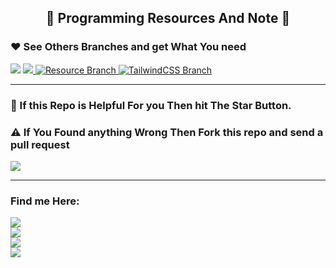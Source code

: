 <h2 align="center">🔰 Programming Resources And Note 🔰</h1>

### ❤ See Others  Branches and get What You need

  <img src="https://img.shields.io/badge/Github Branches-323330?style=for-the-badge&logo=Github&logoColor=007ACC" />

 <a href="https://github.com/Mdkawsarislam2002/Programming-Resources-And-Notes/tree/PostCSS">
      <img
        src="https://img.shields.io/badge/Branch%20%201-PostCSS-230c75"
      />
    </a>

 <a href="https://github.com/Mdkawsarislam2002/Programming-Resources-And-Notes/tree/Resources">
      <img
        src="https://img.shields.io/badge/Branch%202-Resource%20-brightgreen"
        alt="Resource Branch "
      />
    </a>

 <a href="https://github.com/Mdkawsarislam2002/Programming-Resources-And-Notes/tree/TailwindCSS">
      <img
        src="https://img.shields.io/badge/Branch%203-TailwindCSS-2d2d2d"      alt="TailwindCSS Branch "
      />
    </a>

---

### 🔰 If this Repo is Helpful For you Then hit The Star Button.
 ### ⚠️ If You Found anything Wrong Then Fork this repo and send a pull request

  <img src="https://img.shields.io/badge/markdown-5E5C5C?style=for-the-badge&logo=markdown&logoColor=white" />

---

### Find me Here:

 <a href="https://twitter.com/mdkawsar2002">
       <img src="https://img.shields.io/badge/@MdKawsar2002-323330?style=for-the-badge&logo=twitter&logoColor=white" />
    </a>

<br/>

<a href="https://www.facebook.com/mdkawsarislam2002/">
     <img src="https://img.shields.io/badge/Md Kawsar Islam Yeasin-323330?style=for-the-badge&logo=Facebook&logoColor=white" />
    </a>

<br/>

 <a href="https://github.com/Mdkawsarislam2002">
       <img src="https://img.shields.io/badge/Md Kawsar Islam Yeasin-323330?style=for-the-badge&logo=github&logoColor=white" />
    </a>
    
    
<br/>

 <a href="https://www.linkedin.com/in/md-kawsar-islam-yeasin-8bb808222/">
       <img src="https://img.shields.io/badge/Md Kawsar Islam Yeasin-323330?style=for-the-badge&logo=linkedin&logoColor=white" />
    </a>

